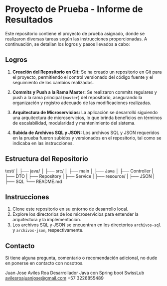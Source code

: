 # Proyecto de Prueba - Informe de Resultados

Este repositorio contiene el proyecto de prueba asignado, donde se realizaron diversas tareas según las instrucciones proporcionadas. A continuación, se detallan los logros y pasos llevados a cabo:

## Logros

1. **Creación del Repositorio en Git:**
   Se ha creado un repositorio en Git para el proyecto, permitiendo el control versionado del código fuente y el seguimiento de los cambios realizados.

2. **Commits y Push a la Rama Master:**
   Se realizaron commits regulares y push a la rama principal (`master`) del repositorio, asegurando la organización y registro adecuado de las modificaciones realizadas.

3. **Arquitectura de Microservicios:**
   La aplicación se desarrolló siguiendo una arquitectura de microservicios, lo que brinda beneficios en términos de escalabilidad, modularidad y mantenimiento del sistema.

4. **Subida de Archivos SQL y JSON:**
   Los archivos SQL y JSON requeridos en la prueba fueron subidos y versionados en el repositorio, tal como se indicaba en las instrucciones.

## Estructura del Repositorio

test/
│
├── java/
│ ├── src/
│   ├── main
│     ├── Java
│        ├── Controller
|        ├── DTO
|        ├── Repository
|        ├── Service
|  ├── resource/
|      ├── JSON
|      ├── SQL
└── README.md

## Instrucciones

1. Clone este repositorio en su entorno de desarrollo local.
2. Explore los directorios de los microservicios para entender la arquitectura y la implementación.
3. Los archivos SQL y JSON se encuentran en los directorios `archivos-sql` y `archivos-json`, respectivamente.

## Contacto

Si tiene alguna pregunta, comentario o recomendación adicional, no dude en ponerse en contacto con nosotros.

Juan Jose Aviles Roa
Desarrollador Java con Spring boot
SwissLub
avilesroajuanjose@gmail.com
+57 3226855489

